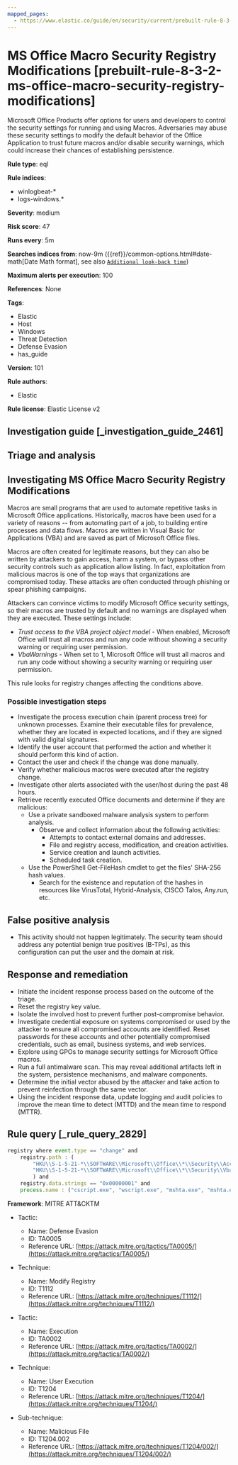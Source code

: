 ```yaml
---
mapped_pages:
  - https://www.elastic.co/guide/en/security/current/prebuilt-rule-8-3-2-ms-office-macro-security-registry-modifications.html
---
```


# MS Office Macro Security Registry Modifications [prebuilt-rule-8-3-2-ms-office-macro-security-registry-modifications]

Microsoft Office Products offer options for users and developers to control the security settings for running and using Macros. Adversaries may abuse these security settings to modify the default behavior of the Office Application to trust future macros and/or disable security warnings, which could increase their chances of establishing persistence.

**Rule type**: eql

**Rule indices**:

* winlogbeat-*
* logs-windows.*

**Severity**: medium

**Risk score**: 47

**Runs every**: 5m

**Searches indices from**: now-9m ({{ref}}/common-options.html#date-math[Date Math format], see also [`Additional look-back time`](docs-content://solutions/security/detect-and-alert/create-detection-rule.md#rule-schedule))

**Maximum alerts per execution**: 100

**References**: None

**Tags**:

* Elastic
* Host
* Windows
* Threat Detection
* Defense Evasion
* has_guide

**Version**: 101

**Rule authors**:

* Elastic

**Rule license**: Elastic License v2

## Investigation guide [_investigation_guide_2461]

## Triage and analysis

## Investigating MS Office Macro Security Registry Modifications

Macros are small programs that are used to automate repetitive tasks in Microsoft Office applications.
Historically, macros have been used for a variety of reasons -- from automating part of a job, to
building entire processes and data flows. Macros are written in Visual Basic for Applications (VBA) and are saved as
part of Microsoft Office files.

Macros are often created for legitimate reasons, but they can also be written by attackers to gain access, harm a
system, or bypass other security controls such as application allow listing. In fact, exploitation from malicious macros
is one of the top ways that organizations are compromised today. These attacks are often conducted through phishing or
spear phishing campaigns.

Attackers can convince victims to modify Microsoft Office security settings, so their macros are trusted by default and
no warnings are displayed when they are executed. These settings include:

* *Trust access to the VBA project object model* - When enabled, Microsoft Office will trust all macros and run any code
without showing a security warning or requiring user permission.
* *VbaWarnings* - When set to 1, Microsoft Office will trust all macros and run any code without showing a security
warning or requiring user permission.

This rule looks for registry changes affecting the conditions above.

### Possible investigation steps

- Investigate the process execution chain (parent process tree) for unknown processes. Examine their executable files
for prevalence, whether they are located in expected locations, and if they are signed with valid digital signatures.
- Identify the user account that performed the action and whether it should perform this kind of action.
- Contact the user and check if the change was done manually.
- Verify whether malicious macros were executed after the registry change.
- Investigate other alerts associated with the user/host during the past 48 hours.
- Retrieve recently executed Office documents and determine if they are malicious:
  - Use a private sandboxed malware analysis system to perform analysis.
    - Observe and collect information about the following activities:
      - Attempts to contact external domains and addresses.
      - File and registry access, modification, and creation activities.
      - Service creation and launch activities.
      - Scheduled task creation.
  - Use the PowerShell Get-FileHash cmdlet to get the files' SHA-256 hash values.
    - Search for the existence and reputation of the hashes in resources like VirusTotal, Hybrid-Analysis, CISCO Talos, Any.run, etc.

## False positive analysis

- This activity should not happen legitimately. The security team should address any potential benign true
positives (B-TPs), as this configuration can put the user and the domain at risk.

## Response and remediation

- Initiate the incident response process based on the outcome of the triage.
- Reset the registry key value.
- Isolate the involved host to prevent further post-compromise behavior.
- Investigate credential exposure on systems compromised or used by the attacker to ensure all compromised accounts are
identified. Reset passwords for these accounts and other potentially compromised credentials, such as email, business
systems, and web services.
- Explore using GPOs to manage security settings for Microsoft Office macros.
- Run a full antimalware scan. This may reveal additional artifacts left in the system, persistence mechanisms, and
malware components.
- Determine the initial vector abused by the attacker and take action to prevent reinfection through the same vector.
- Using the incident response data, update logging and audit policies to improve the mean time to detect (MTTD) and the
mean time to respond (MTTR).

## Rule query [_rule_query_2829]

```js
registry where event.type == "change" and
    registry.path : (
        "HKU\\S-1-5-21-*\\SOFTWARE\\Microsoft\\Office\\*\\Security\\AccessVBOM",
        "HKU\\S-1-5-21-*\\SOFTWARE\\Microsoft\\Office\\*\\Security\\VbaWarnings"
        ) and
    registry.data.strings == "0x00000001" and
    process.name : ("cscript.exe", "wscript.exe", "mshta.exe", "mshta.exe", "winword.exe", "excel.exe")
```

**Framework**: MITRE ATT&CKTM

* Tactic:

    * Name: Defense Evasion
    * ID: TA0005
    * Reference URL: [https://attack.mitre.org/tactics/TA0005/](https://attack.mitre.org/tactics/TA0005/)

* Technique:

    * Name: Modify Registry
    * ID: T1112
    * Reference URL: [https://attack.mitre.org/techniques/T1112/](https://attack.mitre.org/techniques/T1112/)

* Tactic:

    * Name: Execution
    * ID: TA0002
    * Reference URL: [https://attack.mitre.org/tactics/TA0002/](https://attack.mitre.org/tactics/TA0002/)

* Technique:

    * Name: User Execution
    * ID: T1204
    * Reference URL: [https://attack.mitre.org/techniques/T1204/](https://attack.mitre.org/techniques/T1204/)

* Sub-technique:

    * Name: Malicious File
    * ID: T1204.002
    * Reference URL: [https://attack.mitre.org/techniques/T1204/002/](https://attack.mitre.org/techniques/T1204/002/)



